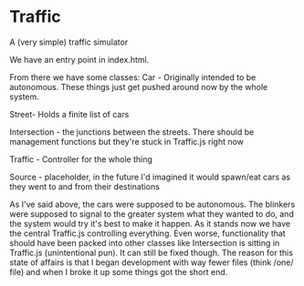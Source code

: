 # Traffic
A (very simple) traffic simulator


We have an entry point in index.html.

From there we have some classes:
  Car - Originally intended to be autonomous. These things just get pushed around now by the whole system.
  
  Street- Holds a finite list of cars
  
  Intersection -  the junctions between the streets. There should be management functions
                  but they're stuck in Traffic.js right now
                  
  Traffic - Controller for the whole thing
  
  Source - placeholder, in the future I'd imagined it would spawn/eat cars as they went to and from their destinations
  
As I've said above, the cars were supposed to be autonomous. The blinkers were supposed to signal to the greater
system what they wanted to do, and the system would try it's best to make it happen.
As it stands now we have the central Traffic.js controlling everything. Even worse, functionality that should have
been packed into other classes like Intersection is sitting in Traffic.js (unintentional pun).
It can still be fixed though. The reason for this state of affairs is that I began development with way fewer files
(think /one/ file) and when I broke it up some things got the short end.
